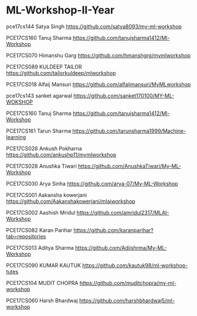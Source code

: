 # ML-Workshop-II-Year

pce17cs144    Satya Singh     https://github.com/satya8093/my-ml-workshop

PCE17CS160    Tanuj Sharma    https://github.com/tanujsharma1412/Ml-Workshop  

PCE17CS070    Himanshu Garg   https://github.com/hmanshgrg/mymlworkshop

PCE17CS089    KULDEEP TAILOR     https://github.com/tailorkuldeep/mlworkshop

PCE17CS018    Alfaij Mansuri  https://github.com/alfaijmansuri/MyMLworkshop

pce17cs143    sanket agarwal   https://github.com/sanket170100/MY-ML-WOKSHOP

PCE17CS160    Tanuj Sharma    https://github.com/tanujsharma1412/Ml-Workshop

PCE17CS161    Tarun Sharma    https://github.com/tarunsharma1999/Machine-learning

PCE17CS026    Ankush Pokharna    https://github.com/ankushp11/mymlworkshop

PCE17CS028    Anushka Tiwari  https://github.com/AnushkaTiwari/My-ML-Workshop

PCE17CS030    Arya Sinha       https://github.com/arya-07/My-ML-Workshop

PCE17CS001     Aakansha kowerjani  https://github.com/Aakanshakowerjani/mlaiworkshop

PCE17CS002     Aashish Mridul     https://github.com/amridul2317/MLAI-Workshop

PCE17CS082    Karan Parihar   https://github.com/karanparihar?tab=repositories

PCE17CS013    Aditya Sharma   https://github.com/Adiishrma/My-ML-Workshop

PCE17CS090    KUMAR KAUTUK      https://github.com/kautuk98/ml-workshop-tutes

PCE17CS104     MUDIT CHOPRA       https://github.com/muditchopra/my-ml-workshop

PCE17CS060    Harsh Bhardwaj        https://github.com/harshbhardwaj5/ml-workshop


